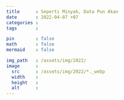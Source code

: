 ```yaml
---
title      : Seperti Minyak, Data Pun Akan 
date       : 2022-04-07 +07
categories : 
tags       : 

pin        : false
math       : false
mermaid    : false

img_path   : /assets/img/2022/
image      :
  src      : /assets/img/2022/*._webp
  width    : 
  height   : 
  alt      : 
---
```


